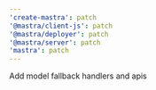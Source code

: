 ```yaml
---
'create-mastra': patch
'@mastra/client-js': patch
'@mastra/deployer': patch
'@mastra/server': patch
'mastra': patch
---
```


Add model fallback handlers and apis
